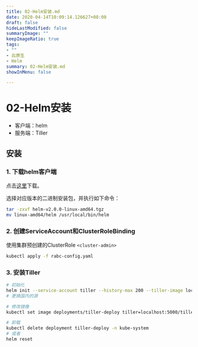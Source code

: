 ```yaml
---
title: 02-Helm安装.md
date: 2020-04-14T10:09:14.126627+08:00
draft: false
hideLastModified: false
summaryImage: ""
keepImageRatio: true
tags:
- ""
- 云原生
- Helm
summary: 02-Helm安装.md
showInMenu: false

---
```


# 02-Helm安装

- 客户端：helm
- 服务端：Tiller

## 安装

### 1. 下载helm客户端

点击[这里](https://github.com/helm/helm/releases)下载。

选择对应版本的二进制安装包，并执行如下命令：

```bash
tar -zxvf helm-v2.0.0-linux-amd64.tgz
mv linux-amd64/helm /usr/local/bin/helm
```

### 2. 创建ServiceAccount和ClusterRoleBinding

使用集群预创建的ClusterRole `<cluster-admin>`

```bash
kubectl apply -f rabc-config.yaml
```

### 3. 安装Tiller

```bash
# 初始化
helm init --service-account tiller --history-max 200 --tiller-image localhost:5000/tiller:v2.14.0 --stable-repo-url https://kubernetes.oss-cn-hangzhou.aliyuncs.com/charts
# 更换国内的源

# 修改镜像
kubectl set image deployments/tiller-deploy tiller=localhost:5000/tiller:v2.14.0 -n kube-system

# 卸载
kubectl delete deployment tiller-deploy -n kube-system
# 或者
helm reset
```
